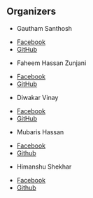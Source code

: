 Organizers
----------

- Gautham Santhosh
 * [Facebook](https://facebook.com/gauthamzz)
 * [GitHub](https://github.com/gauthamzz)
- Faheem Hassan Zunjani
 * [Facebook](https://facebook.com/faheemzunjani)
 * [GitHub](https://github.com/faheemzunjani)
- Diwakar Vinay
 * [Facebook](https://facebook.com/magician03)
 * [GitHub](https://github.com/magician03)
- Mubaris Hassan
 * [Facebook](https://facebook.com/Mubaris.Hassan.7)
 * [Github](https://github.com/mubaris)
- Himanshu Shekhar
 * [Facebook](https://facebook.com/himanshushekharb16)
 * [Github](https://github.com/himanshub16)
